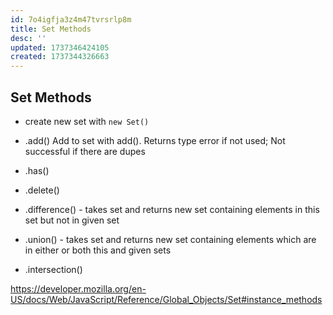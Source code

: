 ```yaml
---
id: 7o4igfja3z4m47tvrsrlp8m
title: Set Methods
desc: ''
updated: 1737346424105
created: 1737344326663
---
```

## Set Methods
- create new set with `new Set()`

- .add() Add to set with add(). Returns type error if not used; Not successful if there are dupes

- .has()
- .delete()
- .difference() - takes set and returns new set containing elements in this set but not in given set
- .union() - takes set and returns new set containing elements which are in either or both this and given sets
- .intersection()

https://developer.mozilla.org/en-US/docs/Web/JavaScript/Reference/Global_Objects/Set#instance_methods